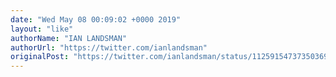 ```yaml
---
date: "Wed May 08 00:09:02 +0000 2019"
layout: "like"
authorName: "IAN LANDSMAN"
authorUrl: "https://twitter.com/ianlandsman"
originalPost: "https://twitter.com/ianlandsman/status/1125915473735036928"
---
```

